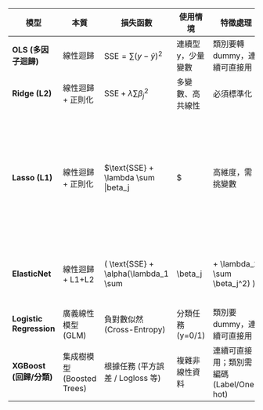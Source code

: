 | 模型                      | 本質                    | 損失函數                                  | 使用情境         | 特徵處理                            | 解釋方式                                |       |                     |
| ----------------------- | --------------------- | ------------------------------------- | ------------ | ------------------------------- | ----------------------------------- | ----- | ------------------- |
| **OLS (多因子迴歸)**         | 線性迴歸                  | $\text{SSE} = \sum (y - \hat{y})^2$   | 連續型 y，少量變數   | 類別要轉 dummy，連續可直接用               | 係數 + p-value 顯著性                    |       |                     |
| **Ridge (L2)**          | 線性迴歸 + 正則化            | $\text{SSE} + \lambda \sum \beta_j^2$ | 多變數、高共線性     | 必須標準化                           | 係數收縮，但不會變 0                         |       |                     |
| **Lasso (L1)**          | 線性迴歸 + 正則化            | $\text{SSE} + \lambda \sum \|beta\_j|$ | 高維度，需挑變數 | 必須標準化 | 自動變數篩選 (部分係數=0)     |
| **ElasticNet**          | 線性迴歸 + L1+L2          | ( \text{SSE} + \alpha(\lambda\_1 \sum | \beta\_j     | + \lambda\_2 \sum \beta\_j^2) ) | 變數很多且相關性強                           | 必須標準化 | 兼顧 Ridge + Lasso 優點 |
| **Logistic Regression** | 廣義線性模型 (GLM)          | 負對數似然 (Cross-Entropy)                 | 分類任務 (y=0/1) | 類別要 dummy，連續可直接用                | 係數 → log odds 解釋；可算 OR 值            |       |                     |
| **XGBoost (回歸/分類)**     | 集成樹模型 (Boosted Trees) | 根據任務 (平方誤差 / Logloss 等)               | 複雜非線性資料      | 連續可直接用；類別需編碼 (Label/One-hot)    | 特徵重要性 (Gain/Weight/Cover)，無 p-value |       |                     |

